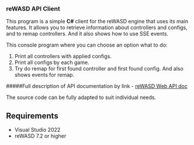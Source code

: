 ### reWASD API Client

This program is a simple **C#** client for the reWASD engine that uses its main features. It allows you to retrieve information about controllers and configs, and to remap controllers. And it also shows how to use SSE events.

This console program where you can choose an option what to do: 

1. Print all controllers with applied configs.
2. Print all configs by each game.
3. Try do remap for first found controller and first found config. And also shows events for remap.

#####Full description of API documentation by link - [reWASD Web API doc](https://app.swaggerhub.com/apis/disk-soft/re-wasd_api/v2.0)

The source code can be fully adapted to suit individual needs.


## Requirements

* Visual Studio 2022
* reWASD 7.2 or higher
